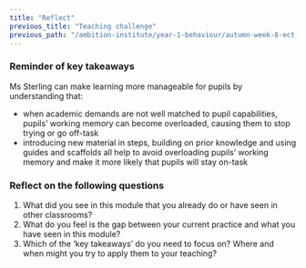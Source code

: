```yaml
---
title: "Reflect"
previous_title: "Teaching challenge"
previous_path: "/ambition-institute/year-1-behaviour/autumn-week-8-ect-teaching-challenge"
---
```





### Reminder of key takeaways
Ms Sterling can make learning more manageable for pupils by understanding
  that:
- when academic demands are not well matched to pupil capabilities, pupils’ working memory can become overloaded, causing them to stop trying or go off-task 
- introducing new material in steps, building on prior knowledge and using guides and scaffolds all help to avoid overloading pupils’ working memory and make it more likely that pupils will stay on-task




### Reflect on the following questions
1. What did you see in this module that you already do or have seen in other classrooms? 
2. What do you feel is the gap between your current practice and what you have seen in this module? 
3. Which of the ‘key takeaways’ do you need to focus on? Where and when might you try to apply them to your teaching?


